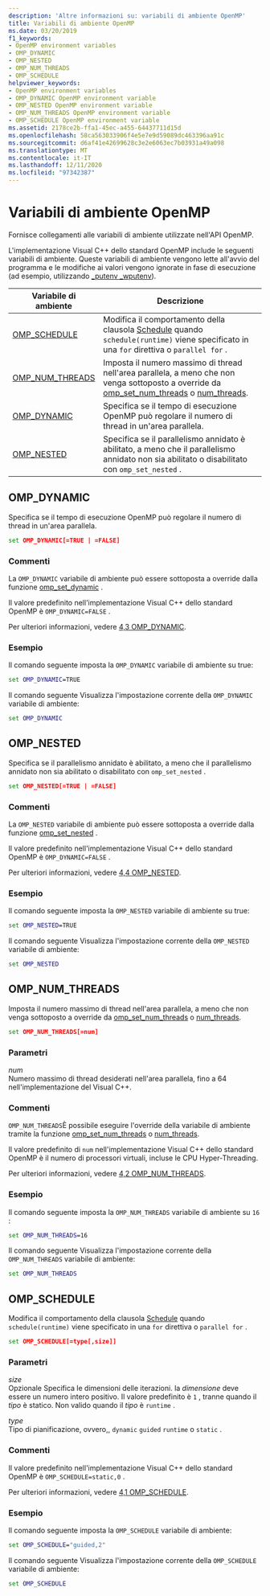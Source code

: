 ```yaml
---
description: 'Altre informazioni su: variabili di ambiente OpenMP'
title: Variabili di ambiente OpenMP
ms.date: 03/20/2019
f1_keywords:
- OpenMP environment variables
- OMP_DYNAMIC
- OMP_NESTED
- OMP_NUM_THREADS
- OMP_SCHEDULE
helpviewer_keywords:
- OpenMP environment variables
- OMP_DYNAMIC OpenMP environment variable
- OMP_NESTED OpenMP environment variable
- OMP_NUM_THREADS OpenMP environment variable
- OMP_SCHEDULE OpenMP environment variable
ms.assetid: 2178ce2b-ffa1-45ec-a455-64437711d15d
ms.openlocfilehash: 58ca563033906f4e5e7e9d59089dc463396aa91c
ms.sourcegitcommit: d6af41e42699628c3e2e6063ec7b03931a49a098
ms.translationtype: MT
ms.contentlocale: it-IT
ms.lasthandoff: 12/11/2020
ms.locfileid: "97342387"
---
```

# <a name="openmp-environment-variables"></a>Variabili di ambiente OpenMP

Fornisce collegamenti alle variabili di ambiente utilizzate nell'API OpenMP.

L'implementazione Visual C++ dello standard OpenMP include le seguenti variabili di ambiente. Queste variabili di ambiente vengono lette all'avvio del programma e le modifiche ai valori vengono ignorate in fase di esecuzione (ad esempio, utilizzando [_putenv _wputenv](../../../c-runtime-library/reference/putenv-wputenv.md)).

|Variabile di ambiente|Descrizione|
|--------------------|-----------|
|[OMP_SCHEDULE](#omp-schedule)|Modifica il comportamento della clausola [Schedule](openmp-clauses.md#schedule) quando `schedule(runtime)` viene specificato in una `for` direttiva o `parallel for` .|
|[OMP_NUM_THREADS](#omp-num-threads)|Imposta il numero massimo di thread nell'area parallela, a meno che non venga sottoposto a override da [omp_set_num_threads](openmp-functions.md#omp-set-num-threads) o [num_threads](openmp-clauses.md#num-threads).|
|[OMP_DYNAMIC](#omp-dynamic)|Specifica se il tempo di esecuzione OpenMP può regolare il numero di thread in un'area parallela.|
|[OMP_NESTED](#omp-nested)|Specifica se il parallelismo annidato è abilitato, a meno che il parallelismo annidato non sia abilitato o disabilitato con `omp_set_nested` .|

## <a name="omp_dynamic"></a><a name="omp-dynamic"></a> OMP_DYNAMIC

Specifica se il tempo di esecuzione OpenMP può regolare il numero di thread in un'area parallela.

```cmd
set OMP_DYNAMIC[=TRUE | =FALSE]
```

### <a name="remarks"></a>Commenti

La `OMP_DYNAMIC` variabile di ambiente può essere sottoposta a override dalla funzione [omp_set_dynamic](openmp-functions.md#omp-set-dynamic) .

Il valore predefinito nell'implementazione Visual C++ dello standard OpenMP è `OMP_DYNAMIC=FALSE` .

Per ulteriori informazioni, vedere [4,3 OMP_DYNAMIC](../4-environment-variables.md#43-omp_dynamic).

### <a name="example"></a>Esempio

Il comando seguente imposta la `OMP_DYNAMIC` variabile di ambiente su true:

```cmd
set OMP_DYNAMIC=TRUE
```

Il comando seguente Visualizza l'impostazione corrente della `OMP_DYNAMIC` variabile di ambiente:

```cmd
set OMP_DYNAMIC
```

## <a name="omp_nested"></a><a name="omp-nested"></a> OMP_NESTED

Specifica se il parallelismo annidato è abilitato, a meno che il parallelismo annidato non sia abilitato o disabilitato con `omp_set_nested` .

```cmd
set OMP_NESTED[=TRUE | =FALSE]
```

### <a name="remarks"></a>Commenti

La `OMP_NESTED` variabile di ambiente può essere sottoposta a override dalla funzione [omp_set_nested](openmp-functions.md#omp-set-nested) .

Il valore predefinito nell'implementazione Visual C++ dello standard OpenMP è `OMP_DYNAMIC=FALSE` .

Per ulteriori informazioni, vedere [4,4 OMP_NESTED](../4-environment-variables.md#44-omp_nested).

### <a name="example"></a>Esempio

Il comando seguente imposta la `OMP_NESTED` variabile di ambiente su true:

```cmd
set OMP_NESTED=TRUE
```

Il comando seguente Visualizza l'impostazione corrente della `OMP_NESTED` variabile di ambiente:

```cmd
set OMP_NESTED
```

## <a name="omp_num_threads"></a><a name="omp-num-threads"></a> OMP_NUM_THREADS

Imposta il numero massimo di thread nell'area parallela, a meno che non venga sottoposto a override da [omp_set_num_threads](openmp-functions.md#omp-set-num-threads) o [num_threads](openmp-clauses.md#num-threads).

```cmd
set OMP_NUM_THREADS[=num]
```

### <a name="parameters"></a>Parametri

*num*<br/>
Numero massimo di thread desiderati nell'area parallela, fino a 64 nell'implementazione del Visual C++.

### <a name="remarks"></a>Commenti

`OMP_NUM_THREADS`È possibile eseguire l'override della variabile di ambiente tramite la funzione [omp_set_num_threads](openmp-functions.md#omp-set-num-threads) o [num_threads](openmp-clauses.md#num-threads).

Il valore predefinito di `num` nell'implementazione Visual C++ dello standard OpenMP è il numero di processori virtuali, incluse le CPU Hyper-Threading.

Per ulteriori informazioni, vedere [4,2 OMP_NUM_THREADS](../4-environment-variables.md#42-omp_num_threads).

### <a name="example"></a>Esempio

Il comando seguente imposta la `OMP_NUM_THREADS` variabile di ambiente su `16` :

```cmd
set OMP_NUM_THREADS=16
```

Il comando seguente Visualizza l'impostazione corrente della `OMP_NUM_THREADS` variabile di ambiente:

```cmd
set OMP_NUM_THREADS
```

## <a name="omp_schedule"></a><a name="omp-schedule"></a> OMP_SCHEDULE

Modifica il comportamento della clausola [Schedule](openmp-clauses.md#schedule) quando `schedule(runtime)` viene specificato in una `for` direttiva o `parallel for` .

```cmd
set OMP_SCHEDULE[=type[,size]]
```

### <a name="parameters"></a>Parametri

*size*<br/>
Opzionale Specifica le dimensioni delle iterazioni. la *dimensione* deve essere un numero intero positivo. Il valore predefinito è `1` , tranne quando il *tipo* è statico. Non valido quando il *tipo* è `runtime` .

*type*<br/>
Tipo di pianificazione, ovvero,, `dynamic` `guided` `runtime` o `static` .

### <a name="remarks"></a>Commenti

Il valore predefinito nell'implementazione Visual C++ dello standard OpenMP è `OMP_SCHEDULE=static,0` .

Per ulteriori informazioni, vedere [4,1 OMP_SCHEDULE](../4-environment-variables.md#41-omp_schedule).

### <a name="example"></a>Esempio

Il comando seguente imposta la `OMP_SCHEDULE` variabile di ambiente:

```cmd
set OMP_SCHEDULE="guided,2"
```

Il comando seguente Visualizza l'impostazione corrente della `OMP_SCHEDULE` variabile di ambiente:

```cmd
set OMP_SCHEDULE
```
